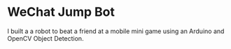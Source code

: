 
# WeChat Jump Bot

I built a a robot to beat a friend at a mobile mini game using an Arduino and OpenCV Object Detection.


